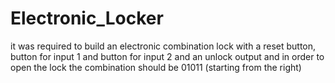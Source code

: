 # Electronic_Locker
it was required to build an electronic combination lock with a reset button, button for input 1 and button for input 2 and an unlock output and in order to open the lock the combination should be 01011 (starting from the right)
